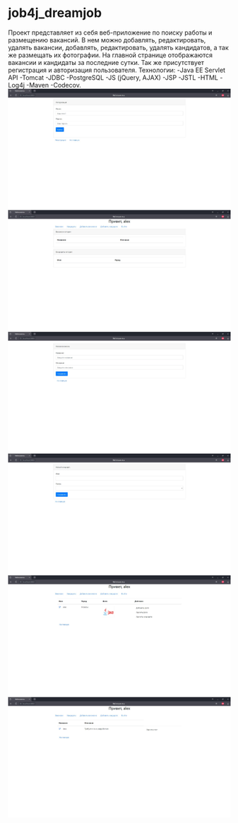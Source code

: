 # job4j_dreamjob

Проект представляет из себя веб-приложение по поиску работы и размещению вакансий.
В нем можно добавлять, редактировать, удалять вакансии, добавлять, редактировать, удалять кандидатов, 
а так же размещать их фотографии.
На главной странице отображаются вакансии и кандидаты за последние сутки.
Так же присутствует регистрация и авторизация пользователя.
Технологии: 
-Java EE Servlet API
-Tomcat
-JDBC
-PostgreSQL
-JS (jQuery, AJAX)
-JSP
-JSTL 
-HTML
-Log4j
-Maven
-Codecov.
![alt text](images/1.jpg)
![alt text](images/2.jpg)
![alt text](images/3.jpg)
![alt text](images/4.jpg)
![alt text](images/5.jpg)
![alt text](images/6.jpg)



